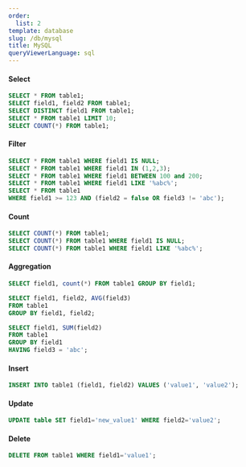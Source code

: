 ```yaml
---
order:
  list: 2
template: database
slug: /db/mysql
title: MySQL
queryViewerLanguage: sql
---
```


#### Select

```sql
SELECT * FROM table1;
SELECT field1, field2 FROM table1;
SELECT DISTINCT field1 FROM table1;
SELECT * FROM table1 LIMIT 10;
SELECT COUNT(*) FROM table1;
```

#### Filter

```sql
SELECT * FROM table1 WHERE field1 IS NULL;
SELECT * FROM table1 WHERE field1 IN (1,2,3);
SELECT * FROM table1 WHERE field1 BETWEEN 100 and 200;
SELECT * FROM table1 WHERE field1 LIKE '%abc%';
SELECT * FROM table1
WHERE field1 >= 123 AND (field2 = false OR field3 != 'abc');
```

#### Count

```sql
SELECT COUNT(*) FROM table1;
SELECT COUNT(*) FROM table1 WHERE field1 IS NULL;
SELECT COUNT(*) FROM table1 WHERE field1 LIKE '%abc%';
```

#### Aggregation

```sql
SELECT field1, count(*) FROM table1 GROUP BY field1;

SELECT field1, field2, AVG(field3)
FROM table1
GROUP BY field1, field2;

SELECT field1, SUM(field2)
FROM table1
GROUP BY field1
HAVING field3 = 'abc';
```

#### Insert

```sql
INSERT INTO table1 (field1, field2) VALUES ('value1', 'value2');
```

#### Update

```sql
UPDATE table SET field1='new_value1' WHERE field2='value2';
```

#### Delete

```sql
DELETE FROM table1 WHERE field1='value1';
```
